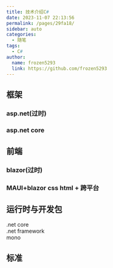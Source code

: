 ```yaml
---
title: 技术介绍C#
date: 2023-11-07 22:13:56
permalink: /pages/29fa18/
sidebar: auto
categories:
  - 随笔
tags:
  - C#
author: 
  name: frozen5293
  link: https://github.com/frozen5293
---
```



## 框架

### asp.net(过时)

### asp.net core

## 前端

### blazor(过时)

### MAUI+blazor css html + 跨平台

## 运行时与开发包

.net core  
.net framework  
mono  


## 标准